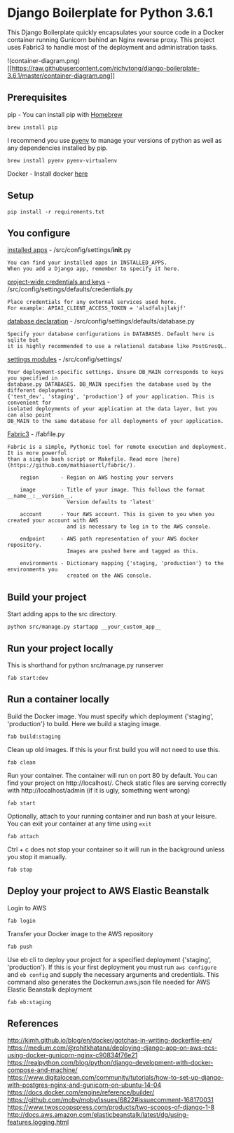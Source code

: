 Django Boilerplate for Python 3.6.1
===================================

This Django Boilerplate quickly encapsulates your source code in a Docker container running Gunicorn behind an Nginx reverse proxy. This project uses Fabric3 to handle most of the deployment and administration tasks.

!(container-diagram.png)[[https://raw.githubusercontent.com/richytong/django-boilerplate-3.6.1/master/container-diagram.png]]

Prerequisites
-------------
pip - You can install pip with [Homebrew](https://brew.sh/)
	
	brew install pip

I recommend you use [pyenv](https://github.com/pyenv/pyenv) to manage your versions of python as well as any dependencies installed by pip.

	brew install pyenv pyenv-virtualenv

Docker - Install docker [here](https://docs.docker.com/engine/installation/)

Setup
-----
	pip install -r requirements.txt

You configure
-------------
[installed apps](https://github.com/richytong/django-boilerplate-3.6.1/tree/master/src/config/settings/__init__.py) - /src/config/settings/__init__.py

	You can find your installed apps in INSTALLED_APPS.
	When you add a Django app, remember to specify it here.

[project-wide credentials and keys](https://github.com/richytong/django-boilerplate-3.6.1/blob/master/src/config/settings/defaults/credentials.py) - /src/config/settings/defaults/credentials.py

	Place credentials for any external services used here.
	For example: APIAI_CLIENT_ACCESS_TOKEN = 'alsdfalsjlakjf'

[database declaration](https://github.com/richytong/django-boilerplate-3.6.1/blob/master/src/config/settings/defaults/database.py) - /src/config/settings/defaults/database.py

	Specify your database configurations in DATABASES. Default here is sqlite but
	it is highly recommended to use a relational database like PostGresQL.

[settings modules](https://github.com/richytong/django-boilerplate-3.6.1/tree/master/src/config/settings) - /src/config/settings/

	Your deployment-specific settings. Ensure DB_MAIN corresponds to keys you specified in
	database.py DATABASES. DB_MAIN specifies the database used by the different deployments
	{'test_dev', 'staging', 'production'} of your application. This is convenient for
	isolated deployments of your application at the data layer, but you can also point
	DB_MAIN to the same database for all deployments of your application.

[Fabric3](https://github.com/richytong/django-boilerplate-3.6.1/blob/master/fabfile.py) - /fabfile.py

	Fabric is a simple, Pythonic tool for remote execution and deployment. It is more powerful
	than a simple bash script or Makefile. Read more [here](https://github.com/mathiasertl/fabric/).

		region       - Region on AWS hosting your servers

		image        - Title of your image. This follows the format __name__:__version__.
		               Version defaults to 'latest'
		
		account      - Your AWS account. This is given to you when you created your account with AWS
		               and is necessary to log in to the AWS console.
		
		endpoint     - AWS path representation of your AWS docker repository.
		               Images are pushed here and tagged as this.

		environments - Dictionary mapping {'staging, 'production'} to the environments you
		               created on the AWS console.


Build your project
------------------
Start adding apps to the src directory.

	python src/manage.py startapp __your_custom_app__


Run your project locally
------------------------
This is shorthand for python src/manage.py runserver

	fab start:dev

Run a container locally
-----------------------
Build the Docker image. You must specify which deployment {'staging', 'production'} to build.
Here we build a staging image.

	fab build:staging

Clean up old images. If this is your first build you will not need to use this.

	fab clean

Run your container. The container will run on port 80 by default. You can find your project on
http://localhost/. Check static files are serving correctly with http://localhost/admin
(if it is ugly, something went wrong)

	fab start

Optionally, attach to your running container and run bash at your leisure. You can exit your
container at any time using `exit`

	fab attach

Ctrl + c does not stop your container so it will run in the background unless you stop it manually.

	fab stop

Deploy your project to AWS Elastic Beanstalk
--------------------------------------------
Login to AWS

	fab login

Transfer your Docker image to the AWS repository

	fab push

Use eb cli to deploy your project for a specified deployment {'staging', 'production'}. If this is your first deployment you must run `aws configure` and `eb config` and supply the necessary arguments and credentials.
This command also generates the Dockerrun.aws.json file needed for AWS Elastic Beanstalk deployment

	fab eb:staging

References
----------
http://kimh.github.io/blog/en/docker/gotchas-in-writing-dockerfile-en/
https://medium.com/@rohitkhatana/deploying-django-app-on-aws-ecs-using-docker-gunicorn-nginx-c90834f76e21
https://realpython.com/blog/python/django-development-with-docker-compose-and-machine/
https://www.digitalocean.com/community/tutorials/how-to-set-up-django-with-postgres-nginx-and-gunicorn-on-ubuntu-14-04
https://docs.docker.com/engine/reference/builder/
https://github.com/moby/moby/issues/6822#issuecomment-168170031
https://www.twoscoopspress.com/products/two-scoops-of-django-1-8
http://docs.aws.amazon.com/elasticbeanstalk/latest/dg/using-features.logging.html


